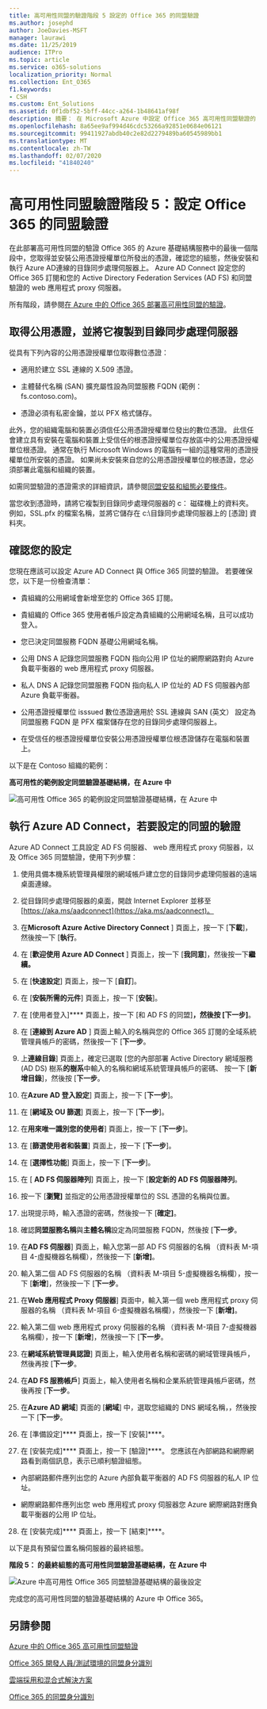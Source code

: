 ```yaml
---
title: 高可用性同盟的驗證階段 5 設定的 Office 365 的同盟驗證
ms.author: josephd
author: JoeDavies-MSFT
manager: laurawi
ms.date: 11/25/2019
audience: ITPro
ms.topic: article
ms.service: o365-solutions
localization_priority: Normal
ms.collection: Ent_O365
f1.keywords:
- CSH
ms.custom: Ent_Solutions
ms.assetid: 0f1dbf52-5bff-44cc-a264-1b48641af98f
description: 摘要： 在 Microsoft Azure 中設定 Office 365 高可用性同盟驗證的 Azure AD Connect。
ms.openlocfilehash: 8a65ee9af994d46cdc53266a92851e0684e06121
ms.sourcegitcommit: 99411927abdb40c2e82d2279489ba60545989bb1
ms.translationtype: MT
ms.contentlocale: zh-TW
ms.lasthandoff: 02/07/2020
ms.locfileid: "41840240"
---
```

# <a name="high-availability-federated-authentication-phase-5-configure-federated-authentication-for-office-365"></a>高可用性同盟驗證階段 5：設定 Office 365 的同盟驗證

在此部署高可用性同盟的驗證 Office 365 的 Azure 基礎結構服務中的最後一個階段中，您取得並安裝公用憑證授權單位所發出的憑證，確認您的組態，然後安裝和執行 Azure AD連線的目錄同步處理伺服器上。 Azure AD Connect 設定您的 Office 365 訂閱和您的 Active Directory Federation Services (AD FS) 和同盟驗證的 web 應用程式 proxy 伺服器。
  
所有階段，請參閱[在 Azure 中的 Office 365 部署高可用性同盟的驗證](deploy-high-availability-federated-authentication-for-office-365-in-azure.md)。
  
## <a name="get-a-public-certificate-and-copy-it-to-the-directory-synchronization-server"></a>取得公用憑證，並將它複製到目錄同步處理伺服器

從具有下列內容的公用憑證授權單位取得數位憑證：
  
- 適用於建立 SSL 連線的 X.509 憑證。
    
- 主體替代名稱 (SAN) 擴充屬性設為同盟服務 FQDN (範例： fs.contoso.com)。
    
- 憑證必須有私密金鑰，並以 PFX 格式儲存。
    
此外，您的組織電腦和裝置必須信任公用憑證授權單位發出的數位憑證。 此信任會建立具有安裝在電腦和裝置上受信任的根憑證授權單位存放區中的公用憑證授權單位根憑證。 通常在執行 Microsoft Windows 的電腦有一組的這種常用的憑證授權單位所安裝的憑證。 如果尚未安裝來自您的公用憑證授權單位的根憑證，您必須部署此電腦和組織的裝置。
  
如需同盟驗證的憑證需求的詳細資訊，請參閱[同盟安裝和組態必要條件](https://docs.microsoft.com/azure/active-directory/connect/active-directory-aadconnect-prerequisites#prerequisites-for-federation-installation-and-configuration)。
  
當您收到憑證時，請將它複製到目錄同步處理伺服器的 c： 磁碟機上的資料夾。 例如，SSL.pfx 的檔案名稱，並將它儲存在 c:\\目錄同步處理伺服器上的 [憑證] 資料夾。
  
## <a name="verify-your-configuration"></a>確認您的設定

您現在應該可以設定 Azure AD Connect 與 Office 365 同盟的驗證。 若要確保您，以下是一份檢查清單：
  
- 貴組織的公用網域會新增至您的 Office 365 訂閱。
    
- 貴組織的 Office 365 使用者帳戶設定為貴組織的公用網域名稱，且可以成功登入。
    
- 您已決定同盟服務 FQDN 基礎公用網域名稱。
    
- 公用 DNS A 記錄您同盟服務 FQDN 指向公用 IP 位址的網際網路對向 Azure 負載平衡器的 web 應用程式 proxy 伺服器。
    
- 私人 DNS A 記錄您同盟服務 FQDN 指向私人 IP 位址的 AD FS 伺服器內部 Azure 負載平衡器。
    
- 公用憑證授權單位 isssued 數位憑證適用於 SSL 連線與 SAN (英文） 設定為同盟服務 FQDN 是 PFX 檔案儲存在您的目錄同步處理伺服器上。
    
- 在受信任的根憑證授權單位安裝公用憑證授權單位根憑證儲存在電腦和裝置上。
    
以下是在 Contoso 組織的範例：
  
**高可用性的範例設定同盟驗證基礎結構，在 Azure 中**

![高可用性 Office 365 的範例設定同盟驗證基礎結構，在 Azure 中](media/ac1a6a0d-0156-4407-9336-6e4cd6db8633.png)
  
## <a name="run-azure-ad-connect-to-configure-federated-authentication"></a>執行 Azure AD Connect，若要設定的同盟的驗證

Azure AD Connect 工具設定 AD FS 伺服器、 web 應用程式 proxy 伺服器，以及 Office 365 同盟驗證，使用下列步驟：
  
1. 使用具備本機系統管理員權限的網域帳戶建立您的目錄同步處理伺服器的遠端桌面連線。
    
2. 從目錄同步處理伺服器的桌面，開啟 Internet Explorer 並移至[https://aka.ms/aadconnect](https://aka.ms/aadconnect)。
    
3. 在**Microsoft Azure Active Directory Connect** ] 頁面上，按一下 [**下載**]，然後按一下 [**執行**。
    
4. 在 [**歡迎使用 Azure AD Connect** ] 頁面上，按一下 [**我同意**]，然後按一下**繼續。**
    
5. 在 [**快速設定**] 頁面上，按一下 [**自訂**]。
    
6. 在 [**安裝所需的元件**] 頁面上，按一下 [**安裝**]。
    
7. 在 [使用者登入]**** 頁面上，按一下 [和 AD FS 的同盟]****，然後按 [下一步]****。
    
8. 在 [**連線到 Azure AD** ] 頁面上輸入的名稱與您的 Office 365 訂閱的全域系統管理員帳戶的密碼，然後按一下 [**下一步**。
    
9. 上**連線目錄**] 頁面上，確定已選取 [您的內部部署 Active Directory 網域服務 (AD DS) 樹系**的樹系**中輸入的名稱和網域系統管理員帳戶的密碼、 按一下 [**新增目錄**]，然後按 [**下一步**。
    
10. 在**Azure AD 登入設定**] 頁面上，按一下 [**下一步**]。
    
11. 在 [**網域及 OU 篩選**] 頁面上，按一下 [**下一步**]。
    
12. 在**用來唯一識別您的使用者**] 頁面上，按一下 [**下一步**]。
    
13. 在 [**篩選使用者和裝置**] 頁面上，按一下 [**下一步**]。
    
14. 在 [**選擇性功能**] 頁面上，按一下 [**下一步**]。
    
15. 在 [ **AD FS 伺服器陣列**] 頁面上，按一下 [**設定新的 AD FS 伺服器陣列**。
    
16. 按一下 [**瀏覽]** 並指定的公用憑證授權單位的 SSL 憑證的名稱與位置。
    
17. 出現提示時，輸入憑證的密碼，然後按一下 [**確定]**。
    
18. 確認**同盟服務名稱**與**主體名稱**設定為同盟服務 FQDN，然後按 [**下一步**。
    
19. 在**AD FS 伺服器**] 頁面上，輸入您第一部 AD FS 伺服器的名稱 （資料表 M-項目 4-虛擬機器名稱欄），然後按一下 [**新增]**。
    
20. 輸入第二個 AD FS 伺服器的名稱 （資料表 M-項目 5-虛擬機器名稱欄），按一下 [**新增**]，然後按一下 [**下一步**。
    
21. 在**Web 應用程式 Proxy 伺服器**] 頁面中，輸入第一個 web 應用程式 proxy 伺服器的名稱 （資料表 M-項目 6-虛擬機器名稱欄），然後按一下 [**新增]**。
    
22. 輸入第二個 web 應用程式 proxy 伺服器的名稱 （資料表 M-項目 7-虛擬機器名稱欄），按一下 [**新增**]，然後按一下 [**下一步**。
    
23. 在**網域系統管理員認證**] 頁面上，輸入使用者名稱和密碼的網域管理員帳戶，然後再按 [**下一步**。
    
24. 在**AD FS 服務帳戶**] 頁面上，輸入使用者名稱和企業系統管理員帳戶密碼，然後再按 [**下一步**。
    
25. 在**Azure AD 網域**] 頁面的 [**網域**] 中，選取您組織的 DNS 網域名稱，，然後按一下 [**下一步**。
    
26. 在 [準備設定]**** 頁面上，按一下 [安裝]****。
    
27. 在 [安裝完成]**** 頁面上，按一下 [驗證]****。 您應該在內部網路和網際網路看到兩個訊息，表示已順利驗證組態。
    
  - 內部網路郵件應列出您的 Azure 內部負載平衡器的 AD FS 伺服器的私人 IP 位址。
    
  - 網際網路郵件應列出您 web 應用程式 proxy 伺服器您 Azure 網際網路對應負載平衡器的公用 IP 位址。
    
28. 在 [安裝完成]**** 頁面上，按一下 [結束]****。
    
以下是具有預留位置名稱伺服器的最終組態。
  
**階段 5： 的最終組態的高可用性同盟驗證基礎結構，在 Azure 中**

![Azure 中高可用性 Office 365 同盟驗證基礎結構的最後設定](media/c5da470a-f2aa-489a-a050-df09b4d641df.png)
  
完成您的高可用性同盟的驗證基礎結構的 Azure 中 Office 365。
  
## <a name="see-also"></a>另請參閱

[Azure 中的 Office 365 高可用性同盟驗證](deploy-high-availability-federated-authentication-for-office-365-in-azure.md)
  
[Office 365 開發人員/測試環境的同盟身分識別](federated-identity-for-your-office-365-dev-test-environment.md)
  
[雲端採用和混合式解決方案](cloud-adoption-and-hybrid-solutions.md)

[Office 365 的同盟身分識別](https://support.office.com/article/Understanding-Office-365-identity-and-Azure-Active-Directory-06a189e7-5ec6-4af2-94bf-a22ea225a7a9#bk_federated)


